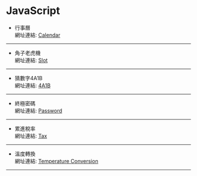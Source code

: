 # JavaScript
* 行事曆   
網址連結:
[Calendar](https://2018buildschool.azurewebsites.net/JavaScript/Calendar.html)  
---

* 角子老虎機   
網址連結:
[Slot](https://2018buildschool.azurewebsites.net/JavaScript/Slot.html)  
---

* 猜數字4A1B  
網址連結:
[4A1B](https://2018buildschool.azurewebsites.net/JavaScript/4A1B.html)  
---

* 終極密碼  
網址連結:
[Password](https://2018buildschool.azurewebsites.net/JavaScript/Password.html)  
---

* 累進稅率  
網址連結:
[Tax](https://2018buildschool.azurewebsites.net/JavaScript/Tax.html)  
---

* 溫度轉換  
網址連結:
[Temperature Conversion](https://2018buildschool.azurewebsites.net/JavaScript/TemperatureConversion.html)  
---

 

